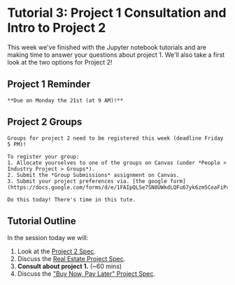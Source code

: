 # Tutorial 3: Project 1 Consultation and Intro to Project 2

This week we've finished with the Jupyter notebook tutorials and are making time to answer your questions about project 1. We'll also take a first look at the two options for Project 2!

## Project 1 Reminder

```{important}
**Due on Monday the 21st (at 9 AM)!**
```

## Project 2 Groups

```{important}
Groups for project 2 need to be registered this week (deadline Friday 5 PM)!

To register your group:
1. Allocate yourselves to one of the groups on Canvas (under *People > Industry Project > Groups*).
2. Submit the *Group Submissions* assignment on Canvas.
3. Submit your project preferences via. [the google form](https://docs.google.com/forms/d/e/1FAIpQLSe7SN8UWkdLQFu67yk6zm5CoaFiPcHFjSYfKWwYDM8qP5WbdQ/viewform).

Do this today! There's time in this tute.
```

## Tutorial Outline

In the session today we will:
1. Look at the [Project 2 Spec](https://www.overleaf.com/read/cvjgyfnydpdq).
2. Discuss the [Real Estate Project Spec](https://www.overleaf.com/read/vbwwrtdtqpjw).
3. **Consult about project 1.** (~60 mins)
4. Discuss the ["Buy Now, Pay Later" Project Spec](https://www.overleaf.com/read/xrdzktmkdbzb).